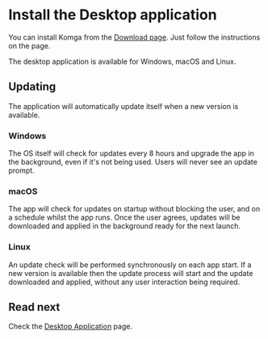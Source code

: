 # Install the Desktop application

You can install Komga from the [Download page](https://download.komga.org). Just follow the instructions on the page.

The desktop application is available for Windows, macOS and Linux.

## Updating

The application will automatically update itself when a new version is available.

### Windows

The OS itself will check for updates every 8 hours and upgrade the app in the background, even if it's not being used. Users will never see an update prompt.

### macOS

The app will check for updates on startup without blocking the user, and on a schedule whilst the app runs. Once the user agrees, updates will be downloaded and applied in the background ready for the next launch.

### Linux

An update check will be performed synchronously on each app start. If a new version is available then the update process will start and the update downloaded and applied, without any user interaction being required.

## Read next

Check the [Desktop Application](../guides/desktop) page.